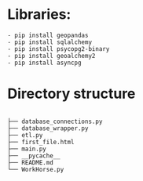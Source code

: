 
# Libraries:
    - pip install geopandas
    - pip install sqlalchemy   
    - pip install psycopg2-binary
    - pip install geoalchemy2
    - pip install asyncpg

# Directory structure

```text

├── database_connections.py
├── database_wrapper.py
├── etl.py
├── first_file.html
├── main.py
├── __pycache__
├── README.md
└── WorkHorse.py


```






